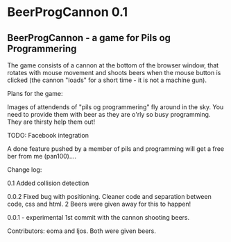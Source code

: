 BeerProgCannon 0.1
==============

BeerProgCannon - a game for Pils og Programmering
-------------------------------------------------

The game consists of a cannon at the bottom of the browser window, that rotates with mouse movement and shoots beers
when the mouse button is clicked (the cannon "loads" for a short time - it is not a machine gun).

Plans for the game:

Images of attendends of "pils og programmering" fly around in the sky. You need to provide them with beer as they are
o'rly so busy programming. They are thirsty help them out!

TODO:
Facebook integration

A done feature pushed by a member of pils and programming will get a free ber from me (pan100)....

Change log:

0.1 Added collision detection

0.0.2 Fixed bug with positioning. Cleaner code and separation between code, css and html.
2 Beers were given away for this to happen!

0.0.1 - experimental 1st commit with the cannon shooting beers.

Contributors: eoma and ljos. Both were given beers.

